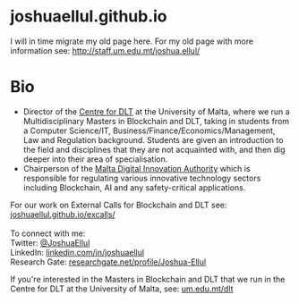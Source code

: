 # joshuaellul.github.io

I will in time migrate my old page here. For my old page with more information see: <a href="http://staff.um.edu.mt/joshua.ellul/" target="_">http://staff.um.edu.mt/joshua.ellul/</a><br/>

# Bio
* Director of the <a href="https://www.um.edu.mt/dlt" target="_">Centre for DLT</a> at the University of Malta, where we run a Multidisciplinary Masters in Blockchain and DLT, taking in students from a Computer Science/IT, Business/Finance/Economics/Management, Law and Regulation background. Students are given an introduction to the field and disciplines that they are not acquainted with, and then dig deeper into their area of specialisation.
* Chairperson of the <a href="https://mdia.gov.mt/" target="_">Malta Digital Innovation Authority</a> which is responsible for regulating various innovative technology sectors including Blockchain, AI and any safety-critical applications.

For our work on External Calls for Blockchain and DLT see: <a href="./excalls/" target="_">joshuaellul.github.io/excalls/</a><br/>
<br/>
To connect with me:<br/>
Twitter: <a href="https://twitter.com/JoshuaEllul" target="_">@JoshuaEllul</a><br/>
LinkedIn: <a href="https://www.linkedin.com/in/joshuaellul/" target="_">linkedin.com/in/joshuaellul</a><br/>
Research Gate: <a href="https://www.researchgate.net/profile/Joshua-Ellul" target="_">researchgate.net/profile/Joshua-Ellul</a><br/>

If you're interested in the Masters in Blockchain and DLT that we run in the Centre for DLT at the University of Malta, see: <a href="https://www.um.edu.mt/dlt" target="_">um.edu.mt/dlt<a/>

